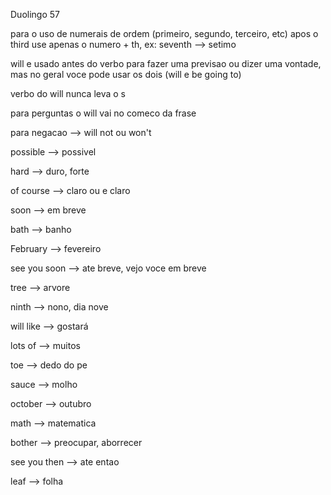 <p>Duolingo 57</p>
<p>para o uso de numerais de ordem (primeiro, segundo, terceiro, etc) apos o third use apenas o numero + th, ex: seventh --> setimo</p>
<p>will e usado antes do verbo para fazer uma previsao ou dizer uma vontade, mas no geral voce pode usar os dois (will e be going to)</p>
<p>verbo do will nunca leva o s</p>
<p>para perguntas o will vai no comeco da frase</p>
<p>para negacao --> will not ou won't</p>

<p>possible --> possivel</p>
<p>hard --> duro, forte</p>
<p>of course --> claro ou e claro</p>
<p>soon --> em breve</p>
<p>bath --> banho</p>
<p>February --> fevereiro</p>
<p>see you soon --> ate breve, vejo voce em breve</p>
<p>tree --> arvore</p>
<p>ninth --> nono, dia nove</p>
<p>will like --> gostará</p>
<p>lots of --> muitos</p>
<p>toe --> dedo do pe</p>
<p>sauce --> molho</p>
<p>october --> outubro</p>
<p>math --> matematica</p>
<p>bother --> preocupar, aborrecer</p>
<p>see you then --> ate entao</p>
<p>leaf --> folha</p>

